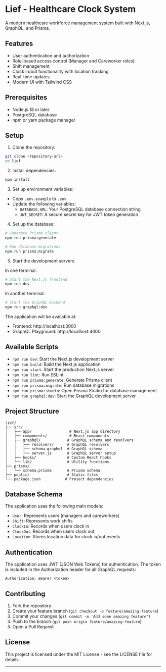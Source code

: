 # Lief - Healthcare Clock System

A modern healthcare workforce management system built with Next.js, GraphQL, and Prisma.

## Features

- User authentication and authorization
- Role-based access control (Manager and Careworker roles)
- Shift management
- Clock in/out functionality with location tracking
- Real-time updates
- Modern UI with Tailwind CSS

## Prerequisites

- Node.js 18 or later
- PostgreSQL database
- npm or yarn package manager

## Setup

1. Clone the repository:

```bash
git clone <repository-url>
cd lief
```

2. Install dependencies:

```bash
npm install
```

3. Set up environment variables:

- Copy `.env.example` to `.env`
- Update the following variables:
  - `DATABASE_URL`: Your PostgreSQL database connection string
  - `JWT_SECRET`: A secure secret key for JWT token generation

4. Set up the database:

```bash
# Generate Prisma client
npm run prisma:generate

# Run database migrations
npm run prisma:migrate
```

5. Start the development servers:

In one terminal:

```bash
# Start the Next.js frontend
npm run dev
```

In another terminal:

```bash
# Start the GraphQL backend
npm run graphql:dev
```

The application will be available at:

- Frontend: http://localhost:3000
- GraphQL Playground: http://localhost:4000

## Available Scripts

- `npm run dev`: Start the Next.js development server
- `npm run build`: Build the Next.js application
- `npm run start`: Start the production Next.js server
- `npm run lint`: Run ESLint
- `npm run prisma:generate`: Generate Prisma client
- `npm run prisma:migrate`: Run database migrations
- `npm run prisma:studio`: Open Prisma Studio for database management
- `npm run graphql:dev`: Start the GraphQL development server

## Project Structure

```
lief/
├── src/
│   ├── app/                 # Next.js app directory
│   ├── components/          # React components
│   ├── graphql/            # GraphQL schema and resolvers
│   │   ├── resolvers/      # GraphQL resolvers
│   │   ├── schema.graphql  # GraphQL schema
│   │   └── server.js       # GraphQL server setup
│   ├── hooks/              # Custom React hooks
│   └── lib/                # Utility functions
├── prisma/
│   └── schema.prisma       # Prisma schema
├── public/                 # Static files
└── package.json           # Project dependencies
```

## Database Schema

The application uses the following main models:

- `User`: Represents users (managers and careworkers)
- `Shift`: Represents work shifts
- `ClockIn`: Records when users clock in
- `ClockOut`: Records when users clock out
- `Location`: Stores location data for clock in/out events

## Authentication

The application uses JWT (JSON Web Tokens) for authentication. The token is included in the Authorization header for all GraphQL requests:

```
Authorization: Bearer <token>
```

## Contributing

1. Fork the repository
2. Create your feature branch (`git checkout -b feature/amazing-feature`)
3. Commit your changes (`git commit -m 'Add some amazing feature'`)
4. Push to the branch (`git push origin feature/amazing-feature`)
5. Open a Pull Request

## License

This project is licensed under the MIT License - see the LICENSE file for details.

---

